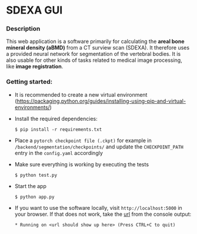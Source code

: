 # SDEXA GUI

### Description
This web application is a software primarily for calculating the <b>areal bone mineral density (aBMD)</b> from a CT surview scan (SDEXA). It therefore uses a provided neural network for segmentation of the vertebral bodies.
It is also usable for other kinds of tasks related to medical image processing, like <b>image registration</b>.


### Getting started: 
- It is recommended to create a new virtual environment (https://packaging.python.org/guides/installing-using-pip-and-virtual-environments/)
- Install the required dependencies:
    ```
    $ pip install -r requirements.txt
    ```

- Place a `pytorch checkpoint file (.ckpt)` for example in `/backend/segmentation/checkpoints/` and update the `CHECKPOINT_PATH` entry in the `config.yaml` accordingly


- Make sure everything is working by executing the tests
    ```
    $ python test.py
    ```
    
- Start the app
     ```
    $ python app.py
    ```

- If you want to use the software locally, visit `http://localhost:5000` in your browser. If that does not work, take the <u>url</u> from the console output:
    ```
    * Running on <url should show up here> (Press CTRL+C to quit)
    ```
